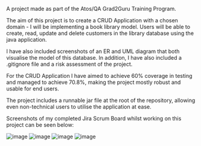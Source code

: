 A project made as part of the Atos/QA Grad2Guru Training Program.

The aim of this project is to create a CRUD Application with a chosen domain - I will be implementing a book library model. Users will be able to create, read, update and delete customers in the library database using the java application.

I have also included screenshots of an ER and UML diagram that both visualise the model of this database. In addition, I have also included a .gitignore file and a risk assessment of the project.

For the CRUD Application I have aimed to achieve 60% coverage in testing and managed to achieve 70.8%, making the project mostly robust and usable for end users.

The project includes a runnable jar file at the root of the repository, allowing even non-technical users to utilise the application at ease.

Screenshots of my completed Jira Scrum Board whilst working on this project can be seen below:

![image](https://user-images.githubusercontent.com/87991358/186406562-716073ba-4d30-441f-bd09-a5f8ef4b9025.png)
![image](https://user-images.githubusercontent.com/87991358/186406503-1da647bb-d365-4a98-877c-8a17c9cc838c.png)
![image](https://user-images.githubusercontent.com/87991358/186406447-4d192f64-6b44-4720-b0cf-12bf8e2b64d8.png)
![image](https://user-images.githubusercontent.com/87991358/186406383-836e1685-056c-4336-9187-08302a77ca2f.png)
